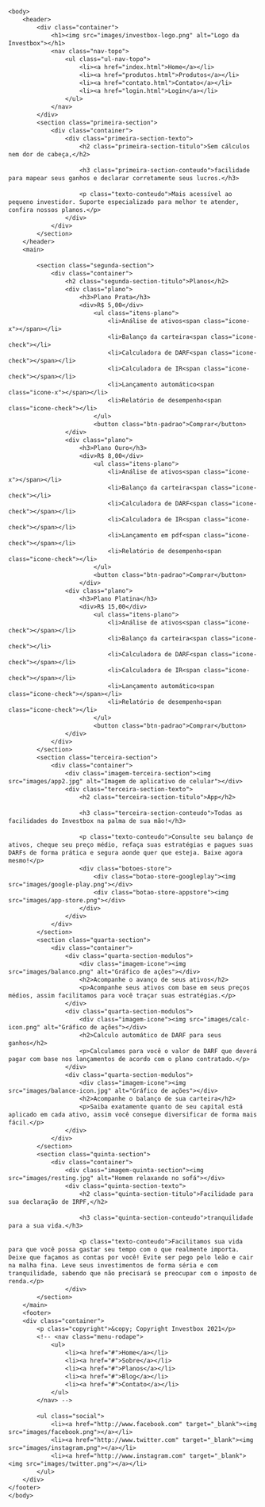 <!DOCTYPE html>
<html lang="pt-br">
	<head>
		<meta charset="UTF-8">
		<meta name="viewport" content="width=device-width initial-scale=1.0">
		<title>Home | Investbox</title>
		<link rel="stylesheet"	href="css/reset.css">
		<link rel="stylesheet"	href="css/style.css">
		<link rel="stylesheet"	href="css/home.css">
		<link rel="preconnect" href="https://fonts.gstatic.com">
		<link href="https://fonts.googleapis.com/css2?family=Poppins&display=swap" rel="stylesheet">
	</head>

	<body>
		<header>
			<div class="container">
				<h1><img src="images/investbox-logo.png" alt="Logo da Investbox"></h1>
				<nav class="nav-topo">
					<ul class="ul-nav-topo">
						<li><a href="index.html">Home</a></li>
						<li><a href="produtos.html">Produtos</a></li>
						<li><a href="contato.html">Contato</a></li>
						<li><a href="login.html">Login</a></li>
					</ul>
				</nav>
			</div>
			<section class="primeira-section">
				<div class="container">
					<div class="primeira-section-texto">
						<h2 class="primeira-section-titulo">Sem cálculos nem dor de cabeça,</h2>
						
						<h3 class="primeira-section-conteudo">facilidade para mapear seus ganhos e declarar corretamente seus lucros.</h3>

						<p class="texto-conteudo">Mais acessível ao pequeno investidor. Suporte especializado para melhor te atender, confira nossos planos.</p>
					</div>
				</div>
			</section>
		</header>
		<main>

			<section class="segunda-section">
				<div class="container">
					<h2 class="segunda-section-titulo">Planos</h2>
					<div class="plano">
						<h3>Plano Prata</h3>
						<div>R$ 5,00</div>
							<ul class="itens-plano">
								<li>Análise de ativos<span class="icone-x"></span></li>
								<li>Balanço da carteira<span class="icone-check"></li>
								<li>Calculadora de DARF<span class="icone-check"></span></li>
								<li>Calculadora de IR<span class="icone-check"></span></li>
								<li>Lançamento automático<span class="icone-x"></span></li>
								<li>Relatório de desempenho<span class="icone-check"></li>
							</ul>
							<button class="btn-padrao">Comprar</button>
					</div>
					<div class="plano">
						<h3>Plano Ouro</h3>
						<div>R$ 8,00</div>
							<ul class="itens-plano">
								<li>Análise de ativos<span class="icone-x"></span></li>
								<li>Balanço da carteira<span class="icone-check"></li>
								<li>Calculadora de DARF<span class="icone-check"></span></li>
								<li>Calculadora de IR<span class="icone-check"></span></li>
								<li>Lançamento em pdf<span class="icone-check"></span></li>
								<li>Relatório de desempenho<span class="icone-check"></li>
							</ul>
							<button class="btn-padrao">Comprar</button>
						</div>
					<div class="plano">
						<h3>Plano Platina</h3>
						<div>R$ 15,00</div>
							<ul class="itens-plano">
								<li>Análise de ativos<span class="icone-check"></span></li>
								<li>Balanço da carteira<span class="icone-check"></li>
								<li>Calculadora de DARF<span class="icone-check"></span></li>
								<li>Calculadora de IR<span class="icone-check"></span></li>
								<li>Lançamento automático<span class="icone-check"></span></li>
								<li>Relatório de desempenho<span class="icone-check"></li>
							</ul>
							<button class="btn-padrao">Comprar</button>
					</div>
				</div>
			</section>
			<section class="terceira-section">
				<div class="container">
					<div class="imagem-terceira-section"><img src="images/app2.jpg" alt="Imagem de aplicativo de celular"></div>
					<div class="terceira-section-texto">
						<h2 class="terceira-section-titulo">App</h2>
						
						<h3 class="terceira-section-conteudo">Todas as facilidades do Investbox na palma de sua mão!</h3>

						<p class="texto-conteudo">Consulte seu balanço de ativos, cheque seu preço médio, refaça suas estratégias e pagues suas DARFs de forma prática e segura aonde quer que esteja. Baixe agora mesmo!</p>
						<div class="botoes-store">
							<div class="botao-store-googleplay"><img src="images/google-play.png"></div>
							<div class="botao-store-appstore"><img src="images/app-store.png"></div>
						</div>
					</div>
				</div>
			</section>
			<section class="quarta-section">
				<div class="container">
					<div class="quarta-section-modulos">
						<div class="imagem-icone"><img src="images/balanco.png" alt="Gráfico de ações"></div>
						<h2>Acompanhe o avanço de seus ativos</h2>
						<p>Acompanhe seus ativos com base em seus preços médios, assim facilitamos para você traçar suas estratégias.</p>
					</div>
					<div class="quarta-section-modulos">
						<div class="imagem-icone"><img src="images/calc-icon.png" alt="Gráfico de ações"></div>
						<h2>Calculo automático de DARF para seus ganhos</h2>
						<p>Calculamos para você o valor de DARF que deverá pagar com base nos lançamentos de acordo com o plano contratado.</p>
					</div>
					<div class="quarta-section-modulos">
						<div class="imagem-icone"><img src="images/balance-icon.jpg" alt="Gráfico de ações"></div>
						<h2>Acompanhe o balanço de sua carteira</h2>
						<p>Saiba exatamente quanto de seu capital está aplicado em cada ativo, assim você consegue diversificar de forma mais fácil.</p>
					</div>
				</div>
			</section>
			<section class="quinta-section">
				<div class="container">
					<div class="imagem-quinta-section"><img src="images/resting.jpg" alt="Homem relaxando no sofá"></div>
					<div class="quinta-section-texto">
						<h2 class="quinta-section-titulo">Facilidade para sua declaração de IRPF,</h2>
						
						<h3 class="quinta-section-conteudo">tranquilidade para a sua vida.</h3>

						<p class="texto-conteudo">Facilitamos sua vida para que você possa gastar seu tempo com o que realmente importa. Deixe que façamos as contas por você! Evite ser pego pelo leão e cair na malha fina. Leve seus investimentos de forma séria e com tranquilidade, sabendo que não precisará se preocupar com o imposto de renda.</p>
					</div>
			</section>
		</main>
		<footer>
		<div class="container">
			<p class="copyright">&copy; Copyright Investbox 2021</p>
			<!-- <nav class="menu-rodape">
				<ul>
					<li><a href="#">Home</a></li>
					<li><a href="#">Sobre</a></li>
					<li><a href="#">Planos</a></li>
					<li><a href="#">Blog</a></li>
					<li><a href="#">Contato</a></li>
				</ul>
			</nav> -->

			<ul class="social">
				<li><a href="http://www.facebook.com" target="_blank"><img src="images/facebook.png"></a></li>
				<li><a href="http://www.twitter.com" target="_blank"><img src="images/instagram.png"></a></li>
				<li><a href="http://www.instagram.com" target="_blank"><img src="images/twitter.png"></a></li>
			</ul>
		</div>
	</footer>
	</body>
</html>
